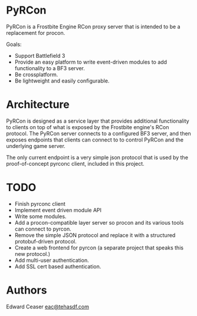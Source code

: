 # PyRCon

PyRCon is a Frostbite Engine RCon proxy server that is intended to be a replacement for procon. 

Goals:

- Support Battlefield 3
- Provide an easy platform to write event-driven modules to add functionality to a BF3 server.
- Be crossplatform.
- Be lightweight and easily configurable.

# Architecture

PyRCon is designed as a service layer that provides additional functionality to clients on top of what
is exposed by the Frostbite engine's RCon protocol. The PyRCon server connects to a configured BF3
server, and then exposes endpoints that clients can connect to to control PyRCon and the underlying
game server.

The only current endpoint is a very simple json protocol that is used by the proof-of-concept pyrconc
client, included in this project.

# TODO

- Finish pyrconc client
- Implement event driven module API
- Write some modules.
- Add a procon-compatible layer server so procon and its various tools can connect to pyrcon.
- Remove the simple JSON protocol and replace it with a structured protobuf-driven protocol.
- Create a web frontend for pyrcon (a separate project that speaks this new protocol.)
- Add multi-user authentication.
- Add SSL cert based authentication.

# Authors

Edward Ceaser <eac@tehasdf.com>
